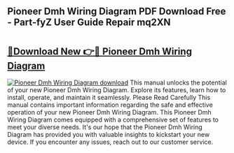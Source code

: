 ## Pioneer Dmh Wiring Diagram PDF Download Free - Part-fyZ User Guide Repair mq2XN

# <h2><a href="http://dflr34k.blite.top/?on=Pioneer+Dmh+Wiring+Diagram">🔗Download New 👉🔴 Pioneer Dmh Wiring Diagram</a></h2>

[![Pioneer Dmh Wiring Diagram download](https://i.imgur.com/lujVjoI.png)](http://dflr34k.blite.top/?on=Pioneer+Dmh+Wiring+Diagram)
This manual unlocks the potential of your new Pioneer Dmh Wiring Diagram. Explore its features, learn how to install, operate, and maintain it seamlessly. Please Read Carefully This manual contains important information regarding the safe and effective operation of your new Pioneer Dmh Wiring Diagram. This Pioneer Dmh Wiring Diagram comes equipped with a comprehensive set of features to meet your diverse needs. It's our hope that the Pioneer Dmh Wiring Diagram has provided you with valuable insights to kickstart your new device. If you encounter any issues, reach out to our customer service.
